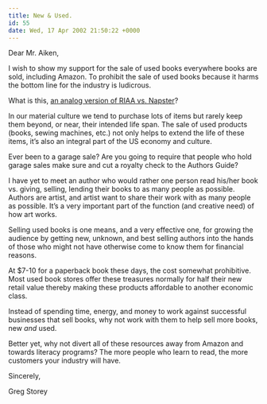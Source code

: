```yaml
---
title: New & Used.
id: 55
date: Wed, 17 Apr 2002 21:50:22 +0000
---
```


Dear Mr. Aiken,  

I wish to show my support for the sale of used books everywhere books are sold, including Amazon. To prohibit the sale of used books because it harms the bottom line for the industry is ludicrous.  

What is this, [an analog version of <span class="caps">RIAA</span> vs. Napster](http://authorsguild.org/pramazon040902.html)?  

In our material culture we tend to purchase lots of items but rarely keep them beyond, or near, their intended life span. The sale of used products (books, sewing machines, etc.) not only helps to extend the life of these items, it’s also an integral part of the US economy and culture.  

Ever been to a garage sale? Are you going to require that people who hold garage sales make sure and cut a royalty check to the Authors Guide?  

I have yet to meet an author who would rather one person read his/her book vs. giving, selling, lending their books to as many people as possible. Authors are artist, and artist want to share their work with as many people as possible. It’s a very important part of the function (and creative need) of how art works.  

Selling used books is one means, and a very effective one, for growing the audience by getting new, unknown, and best selling authors into the hands of those who might not have otherwise come to know them for financial reasons.  

At $7-10 for a paperback book these days, the cost somewhat prohibitive. Most used book stores offer these treasures normally for half their new retail value thereby making these products affordable to another economic class.  

Instead of spending time, energy, and money to work against successful businesses that sell books, why not work with them to help sell more books, new *and* used.  

Better yet, why not divert all of these resources away from Amazon and towards literacy programs? The more people who learn to read, the more customers your industry will have.  

Sincerely,  

Greg Storey





